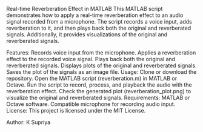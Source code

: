 Real-time Reverberation Effect in MATLAB
This MATLAB script demonstrates how to apply a real-time reverberation effect to an audio signal recorded from a microphone. The script records a voice input, adds reverberation to it, and then plays back both the original and reverberated signals. Additionally, it provides visualizations of the original and reverberated signals.

Features:
Records voice input from the microphone.
Applies a reverberation effect to the recorded voice signal.
Plays back both the original and reverberated signals.
Displays plots of the original and reverberated signals.
Saves the plot of the signals as an image file.
Usage:
Clone or download the repository.
Open the MATLAB script (reverberation.m) in MATLAB or Octave.
Run the script to record, process, and playback the audio with the reverberation effect.
Check the generated plot (reverberation_plot.png) to visualize the original and reverberated signals.
Requirements:
MATLAB or Octave software.
Compatible microphone for recording audio input.
License:
This project is licensed under the MIT License.

Author:
K Supriya


